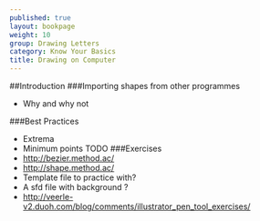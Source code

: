 ```yaml
---
published: true
layout: bookpage
weight: 10
group: Drawing Letters
category: Know Your Basics
title: Drawing on Computer
---
```


##Introduction
###Importing shapes from other programmes
- Why and why not

###Best Practices
- Extrema
- Minimum points
TODO
###Exercises
- http://bezier.method.ac/
- http://shape.method.ac/
- Template file to practice with?
- A sfd file with background ?
- http://veerle-v2.duoh.com/blog/comments/illustrator_pen_tool_exercises/
